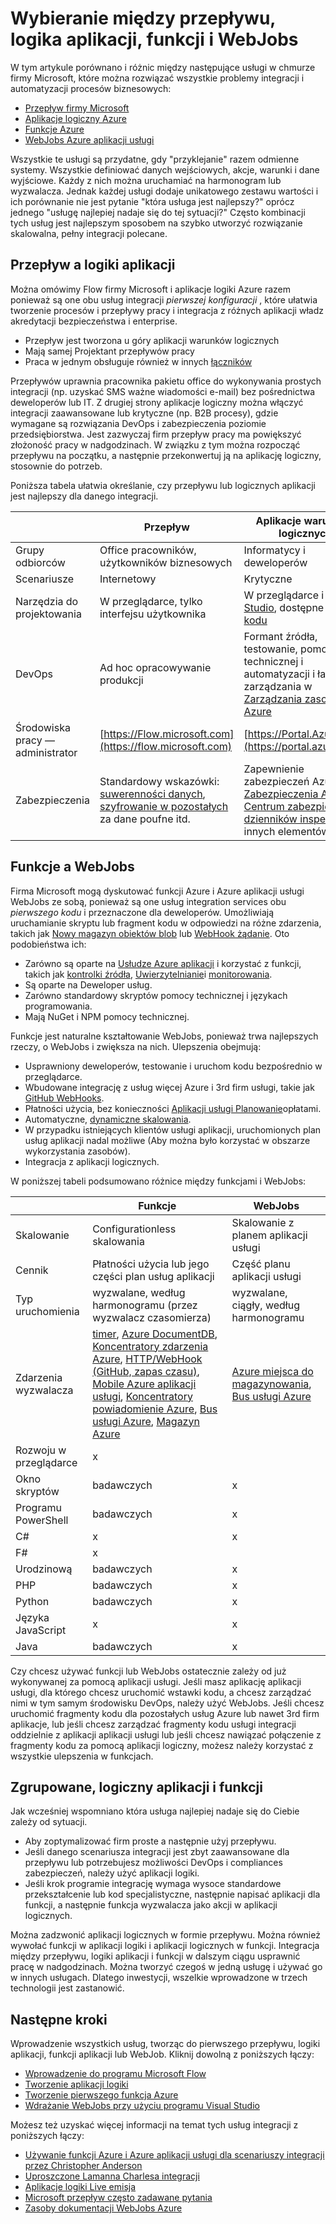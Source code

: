 <properties
    pageTitle="Wybieranie między przepływu, logiki aplikacji, funkcji i WebJobs | Microsoft Azure"
    description="Porównywanie i kontrast chmury Integracja usług firmy Microsoft i zdecydować, które należy używać usługi."
    services="functions,app-service\logic"
    documentationCenter="na"
    authors="cephalin"
    manager="wpickett"
    tags=""
    keywords="Microsoft przepływu, przepływu, logiki aplikacji, funkcji azure, funkcje azure webjobs, webjobs, przetwarzanie, dynamiczne obliczeń pliki architektura zdarzenia"/>

<tags
    ms.service="functions"
    ms.devlang="multiple"
    ms.topic="article"
    ms.tgt_pltfrm="multiple"
    ms.workload="na"
    ms.date="09/08/2016"
    ms.author="chrande; glenga"/>

# <a name="choose-between-flow-logic-apps-functions-and-webjobs"></a>Wybieranie między przepływu, logika aplikacji, funkcji i WebJobs

W tym artykule porównano i różnic między następujące usługi w chmurze firmy Microsoft, które można rozwiązać wszystkie problemy integracji i automatyzacji procesów biznesowych:

- [Przepływ firmy Microsoft](https://flow.microsoft.com/)
- [Aplikacje logiczny Azure](https://azure.microsoft.com/services/logic-apps/)
- [Funkcje Azure](https://azure.microsoft.com/services/functions/)
- [WebJobs Azure aplikacji usługi](../app-service-web/web-sites-create-web-jobs.md)

Wszystkie te usługi są przydatne, gdy "przyklejanie" razem odmienne systemy. Wszystkie definiować danych wejściowych, akcje, warunki i dane wyjściowe. Każdy z nich można uruchamiać na harmonogram lub wyzwalacza. Jednak każdej usługi dodaje unikatowego zestawu wartości i ich porównanie nie jest pytanie "która usługa jest najlepszy?" oprócz jednego "usługę najlepiej nadaje się do tej sytuacji?" Często kombinacji tych usług jest najlepszym sposobem na szybko utworzyć rozwiązanie skalowalna, pełny integracji polecane.

<a name="flow"></a>
## <a name="flow-vs-logic-apps"></a>Przepływ a logiki aplikacji

Można omówimy Flow firmy Microsoft i aplikacje logiki Azure razem ponieważ są one obu usług integracji *pierwszej konfiguracji* , które ułatwia tworzenie procesów i przepływy pracy i integracja z różnych aplikacji władz akredytacji bezpieczeństwa i enterprise. 

- Przepływ jest tworzona u góry aplikacji warunków logicznych
- Mają samej Projektant przepływów pracy
- Praca w jednym obsługuje również w innych [łączników](../connectors/apis-list.md)

Przepływów uprawnia pracownika pakietu office do wykonywania prostych integracji (np. uzyskać SMS ważne wiadomości e-mail) bez pośrednictwa deweloperów lub IT. Z drugiej strony aplikacje logiczny można włączyć integracji zaawansowane lub krytyczne (np. B2B procesy), gdzie wymagane są rozwiązania DevOps i zabezpieczenia poziomie przedsiębiorstwa. Jest zazwyczaj firm przepływ pracy ma powiększyć złożoność pracy w nadgodzinach. W związku z tym można rozpocząć przepływu na początku, a następnie przekonwertuj ją na aplikację logiczny, stosownie do potrzeb.

Poniższa tabela ułatwia określanie, czy przepływu lub logicznych aplikacji jest najlepszy dla danego integracji.

|               | Przepływ                                                                             | Aplikacje warunków logicznych                                                                                          |
|---------------|----------------------------------------------------------------------------------|-----------------------------------------------------------------------------------------------------|
| Grupy odbiorców      | Office pracowników, użytkowników biznesowych                                                   | Informatycy i deweloperów                                                                                 |
| Scenariusze     | Internetowy                                                                     | Krytyczne                                                                                    |
| Narzędzia do projektowania   | W przeglądarce, tylko interfejsu użytkownika                                                              | W przeglądarce i [Visual Studio](../app-service/logic/app-service-logic-deploy-from-vs.md), dostępne [widoku kodu](../app-service-logic/app-service-logic-author-definitions.md) |
| DevOps        | Ad hoc opracowywanie produkcji                                                    | Formant źródła, testowanie, pomocy technicznej i automatyzacji i łatwości zarządzania w [Zarządzania zasobami Azure](../app-service-logic/app-service-logic-arm-provision.md)|
| Środowiska pracy — administrator| [https://Flow.microsoft.com](https://flow.microsoft.com)                       | [https://Portal.Azure.com](https://portal.azure.com)                                                |
| Zabezpieczenia      | Standardowy wskazówki: [suwerenności danych](https://wikipedia.org/wiki/Technological_Sovereignty), [szyfrowanie w pozostałych](https://wikipedia.org/wiki/Data_at_rest#Encryption) za dane poufne itd. | Zapewnienie zabezpieczeń Azure: [Zabezpieczenia Azure](https://www.microsoft.com/trustcenter/Security/AzureSecurity), [Centrum zabezpieczeń](https://azure.microsoft.com/services/security-center/), [dzienników inspekcji](https://azure.microsoft.com/blog/azure-audit-logs-ux-refresh/)i innych elementów. |

<a name="function"></a>
## <a name="functions-vs-webjobs"></a>Funkcje a WebJobs

Firma Microsoft mogą dyskutować funkcji Azure i Azure aplikacji usługi WebJobs ze sobą, ponieważ są one usług integration services obu *pierwszego kodu* i przeznaczone dla deweloperów. Umożliwiają uruchamianie skryptu lub fragment kodu w odpowiedzi na różne zdarzenia, takich jak [Nowy magazyn obiektów blob](functions-bindings-storage.md) lub [WebHook żądanie](functions-bindings-http-webhook.md). Oto podobieństwa ich: 

- Zarówno są oparte na [Usłudze Azure aplikacji](../app-service/app-service-value-prop-what-is.md) i korzystać z funkcji, takich jak [kontrolki źródła](../app-service-web/app-service-continuous-deployment.md), [Uwierzytelnianie](../app-service/app-service-authentication-overview.md)i [monitorowania](../app-service-web/web-sites-monitor.md).
- Są oparte na Deweloper usług.
- Zarówno standardowy skryptów pomocy technicznej i językach programowania.
- Mają NuGet i NPM pomocy technicznej.

Funkcje jest naturalne kształtowanie WebJobs, ponieważ trwa najlepszych rzeczy, o WebJobs i zwiększa na nich. Ulepszenia obejmują: 

- Usprawniony deweloperów, testowanie i uruchom kodu bezpośrednio w przeglądarce.
- Wbudowane integrację z usług więcej Azure i 3rd firm usługi, takie jak [GitHub WebHooks](https://developer.github.com/webhooks/creating/).
- Płatności użycia, bez konieczności [Aplikacji usługi Planowanie](../app-service/azure-web-sites-web-hosting-plans-in-depth-overview.md)opłatami.
- Automatyczne, [dynamiczne skalowania](functions-scale.md).
- W przypadku istniejących klientów usługi aplikacji, uruchomionych plan usług aplikacji nadal możliwe (Aby można było korzystać w obszarze wykorzystania zasobów).
- Integracja z aplikacji logicznych.

W poniższej tabeli podsumowano różnice między funkcjami i WebJobs:

|                        | Funkcje                                                                                                                                                                | WebJobs                            |
|------------------------|--------------------------------------------------------------------------------------------------------------------------------------------------------------------------|------------------------------------|
| Skalowanie                | Configurationless skalowania                                                                                                                                                | Skalowanie z planem aplikacji usługi        |
| Cennik                | Płatności użycia lub jego części plan usług aplikacji                                                                                                                                  | Część planu aplikacji usługi           |
| Typ uruchomienia               | wyzwalane, według harmonogramu (przez wyzwalacz czasomierza)                                                                                                                                  | wyzwalane, ciągły, według harmonogramu   |
| Zdarzenia wyzwalacza         | [timer](functions-bindings-timer.md), [Azure DocumentDB](functions-bindings-documentdb.md), [Koncentratory zdarzenia Azure](functions-bindings-event-hubs), [HTTP/WebHook (GitHub, zapas czasu)](functions-bindings-http-webhook.md), [Mobile Azure aplikacji usługi](functions-bindings-mobile-apps.md), [Koncentratory powiadomienie Azure](functions-bindings-notification-hubs.md), [Bus usługi Azure](functions-bindings-service-bus.md), [Magazyn Azure](articles/functions-bindings-storage.md) | [Azure miejsca do magazynowania](websites-dotnet-webjobs-sdk-storage-blobs-how-to.md), [Bus usługi Azure](websites-dotnet-webjobs-sdk-service-bus.md)         |
| Rozwoju w przeglądarce | x                                                                                                                                                                        |                                    |
| Okno skryptów       | badawczych                                                                                                                                                             | x                                  |
| Programu PowerShell             | badawczych                                                                                                                                                             | x                                  |
| C#                     | x                                                                                                                                                                        | x                                  |
| F#                     | x                                                                                                                                                                        |                                    |
| Urodzinową                   | badawczych                                                                                                                                                             | x                                  |
| PHP                    | badawczych                                                                                                                                                             | x                                  |
| Python                 | badawczych                                                                                                                                                             | x                                  |
| Języka JavaScript             | x                                                                                                                                                                        | x                                  |
| Java                   | badawczych                                                                                                                                                             | x                                  |

Czy chcesz używać funkcji lub WebJobs ostatecznie zależy od już wykonywanej za pomocą aplikacji usługi. Jeśli masz aplikację aplikacji usługi, dla którego chcesz uruchomić wstawki kodu, a chcesz zarządzać nimi w tym samym środowisku DevOps, należy użyć WebJobs. Jeśli chcesz uruchomić fragmenty kodu dla pozostałych usług Azure lub nawet 3rd firm aplikacje, lub jeśli chcesz zarządzać fragmenty kodu usługi integracji oddzielnie z aplikacji aplikacji usługi lub jeśli chcesz nawiązać połączenie z fragmenty kodu za pomocą aplikacji logiczny, możesz należy korzystać z wszystkie ulepszenia w funkcjach.  

<a name="together"></a>
## <a name="flow-logic-apps-and-functions-together"></a>Zgrupowane, logiczny aplikacji i funkcji

Jak wcześniej wspomniano która usługa najlepiej nadaje się do Ciebie zależy od sytuacji. 

- Aby zoptymalizować firm proste a następnie użyj przepływu.
- Jeśli danego scenariusza integracji jest zbyt zaawansowane dla przepływu lub potrzebujesz możliwości DevOps i compliances zabezpieczeń, należy użyć aplikacji logiki.
- Jeśli krok programie integrację wymaga wysoce standardowe przekształcenie lub kod specjalistyczne, następnie napisać aplikacji dla funkcji, a następnie funkcja wyzwalacza jako akcji w aplikacji logicznych.

Można zadzwonić aplikacji logicznych w formie przepływu. Można również wywołać funkcji w aplikacji logiki i aplikacji logicznych w funkcji. Integracja między przepływu, logiki aplikacji i funkcji w dalszym ciągu usprawnić pracę w nadgodzinach. Można tworzyć czegoś w jedną usługę i używać go w innych usługach. Dlatego inwestycji, wszelkie wprowadzone w trzech technologii jest zastanowić.

## <a name="next-steps"></a>Następne kroki

Wprowadzenie wszystkich usług, tworząc do pierwszego przepływu, logiki aplikacji, funkcji aplikacji lub WebJob. Kliknij dowolną z poniższych łączy:

- [Wprowadzenie do programu Microsoft Flow](https://flow.microsoft.com/en-us/documentation/getting-started/)
- [Tworzenie aplikacji logiki](../app-service-logic/app-service-logic-create-a-logic-app.md)
- [Tworzenie pierwszego funkcja Azure](../azure-functions/functions-create-first-azure-function.md)
- [Wdrażanie WebJobs przy użyciu programu Visual Studio](../app-service-web/websites-dotnet-deploy-webjobs.md)

Możesz też uzyskać więcej informacji na temat tych usług integracji z poniższych łączy:

- [Używanie funkcji Azure i Azure aplikacji usługi dla scenariuszy integracji przez Christopher Anderson](http://www.biztalk360.com/integrate-2016-resources/leveraging-azure-functions-azure-app-service-integration-scenarios/)
- [Uproszczone Lamanna Charlesa integracji](http://www.biztalk360.com/integrate-2016-resources/integrations-made-simple/)
- [Aplikacje logiki Live emisja](http://aka.ms/logicappslive)
- [Microsoft przepływ często zadawane pytania](https://flow.microsoft.com/documentation/frequently-asked-questions/)
- [Zasoby dokumentacji WebJobs Azure](../app-service-web/websites-webjobs-resources.md)
